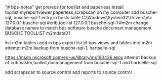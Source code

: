 "# bps-notes" 
get prereqs for toollist and paperless
install toollist,myreportviewer,paperless,scrapscan on my computer
add busche-sql, busche-sql-1 entry in hosts table C:\Windows\System32\Drivers\etc
127.0.0.1	busche-sql		#crib,toollist
127.0.0.1	busche-sql-1	#m2m
change database names to match bps software
busche document management
BUSCHE TOOLLIST
m2mdata01

list m2m tables used in bps
export list of bps views and tables into m2m
attempt m2m backup from busche-sql-1, hartselle-sql

https://msdn.microsoft.com/en-us/library/ms190436.aspx
attempt backup of cribmaster,toollist,docmanagement
from busche-sql-1 and hartselle-sql

add scrapscan to source control
add reports to source control

